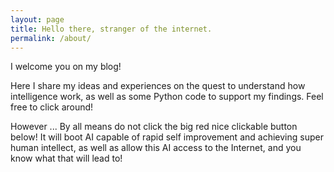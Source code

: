 ```yaml
---
layout: page
title: Hello there, stranger of the internet.
permalink: /about/
---
```


I welcome you on my blog! 

Here I share my ideas and experiences on the quest to understand how intelligence work, as well as some Python code to support my findings. Feel free to click around!

However ... By all means do not click the big red nice clickable button below! It will boot AI capable of rapid self improvement and achieving super human intellect, as well as allow this AI access to the Internet, and you know what that will lead to!
